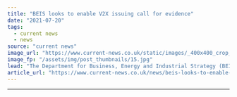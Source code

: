 ```yaml
---
title: "BEIS looks to enable V2X issuing call for evidence"
date: "2021-07-20"
tags: 
  - current news
  - news
source: "current news"
image_url: "https://www.current-news.co.uk/static/images/_400x400_crop_center-center/OVO-V2G-Charger-image-OVO.jpg"
image_fp: "/assets/img/post_thumbnails/15.jpg"
lead: "​The Department for Business, Energy and Industrial Strategy (BEIS) has today (June 20) issued a call for evidence to better understand the role of vehicle-to-x (V2X) technologies in the transition to net zero."
article_url: "https://www.current-news.co.uk/news/beis-looks-to-enable-v2x-as-issues-call-for-evidence?utm_source=rss-feeds&utm_medium=rss&utm_campaign=rss"
---
```


---
